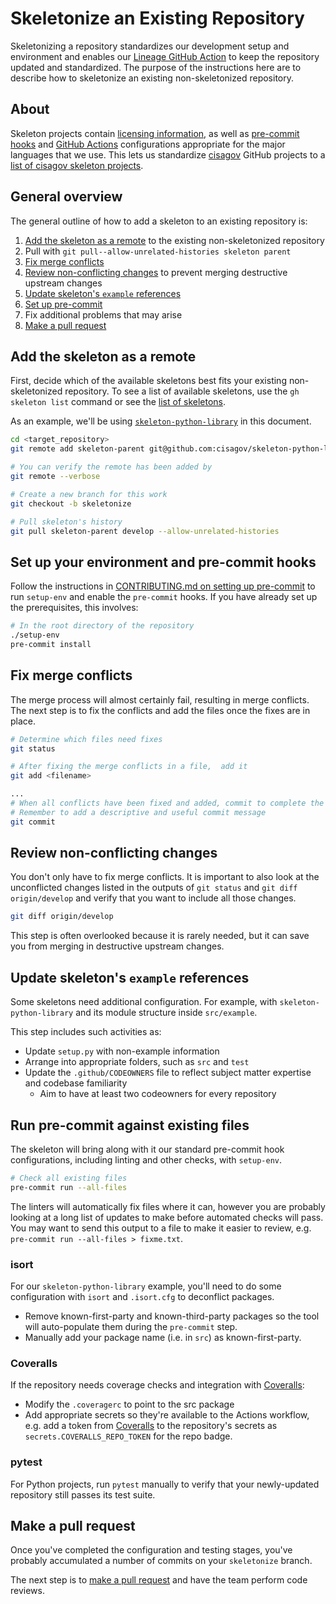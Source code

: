 # Skeletonize an Existing Repository #

Skeletonizing a repository standardizes our development setup and environment
and enables our [Lineage GitHub Action](https://github.com/cisagov/action-lineage/)
to keep the repository updated and standardized. The purpose of the
instructions here are to describe how to skeletonize an existing non-skeletonized
repository.

## About ##

Skeleton projects contain [licensing information](../LICENSE), as
well as [pre-commit hooks](https://pre-commit.com) and
[GitHub Actions](https://github.com/features/actions) configurations
appropriate for the major languages that we use. This lets us standardize
[cisagov](https://github.com/cisagov) GitHub projects to a
[list of cisagov skeleton projects](https://github.com/search?q=org%3Acisagov+skeleton&type=Repositories).

## General overview ##

The general outline of how to add a skeleton to an existing repository is:

1. [Add the skeleton as a remote](#add-the-skeleton-as-a-remote) to the
existing non-skeletonized repository
1. Pull with `git pull--allow-unrelated-histories skeleton parent`
1. [Fix merge conflicts](#fix-merge-conflicts)
1. [Review non-conflicting changes](#review-non-conflicting-changes) to
prevent merging destructive upstream changes
1. [Update skeleton's `example` references](#update-skeletons-example-references)
1. [Set up pre-commit](#set-up-your-environment-and-pre-commit-hooks)
1. Fix additional problems that may arise
1. [Make a pull request](#make-a-pull-request)

## Add the skeleton as a remote ##

First, decide which of the available skeletons best fits your
existing non-skeletonized repository. To see a list of available
skeletons, use the `gh skeleton list` command or see
the [list of skeletons](skeleton-list.md).

As an example, we'll be using [`skeleton-python-library`](https://github.com/cisagov/skeleton-python-library)
in this document.

```sh
cd <target_repository>
git remote add skeleton-parent git@github.com:cisagov/skeleton-python-library.git

# You can verify the remote has been added by
git remote --verbose

# Create a new branch for this work
git checkout -b skeletonize

# Pull skeleton's history
git pull skeleton-parent develop --allow-unrelated-histories
```

## Set up your environment and pre-commit hooks ##

Follow the instructions in [CONTRIBUTING.md on setting up pre-commit](../CONTRIBUTING.md#setting-up-pre-commit)
to run `setup-env` and enable the `pre-commit` hooks. If you have already set
up the prerequisites, this involves:

```sh
# In the root directory of the repository
./setup-env
pre-commit install
```

## Fix merge conflicts ##

The merge process will almost certainly fail, resulting in merge conflicts.
The next step is to fix the conflicts and add the files once the fixes are
in place.

```sh
# Determine which files need fixes
git status

# After fixing the merge conflicts in a file,  add it
git add <filename>

...
# When all conflicts have been fixed and added, commit to complete the merge
# Remember to add a descriptive and useful commit message
git commit
```

## Review non-conflicting changes ##

You don't only have to fix merge conflicts. It is important to also look at
the unconflicted changes listed in the outputs of `git status` and
`git diff origin/develop` and verify that you want to include all those
changes.

```sh
git diff origin/develop
```

This step is often overlooked because it is rarely needed, but it can save you
from merging in destructive upstream changes.

## Update skeleton's `example` references ##

Some skeletons need additional configuration. For example, with
`skeleton-python-library` and its module structure inside `src/example`.

This step includes such activities as:

- Update `setup.py` with non-example information
- Arrange into appropriate folders, such as `src` and `test`
- Update the `.github/CODEOWNERS` file to reflect subject matter expertise and
codebase familiarity
  - Aim to have at least two codeowners for every repository

## Run pre-commit against existing files ##

The skeleton will bring along with it our standard pre-commit hook
configurations, including linting and other checks, with `setup-env`.

```sh
# Check all existing files
pre-commit run --all-files
```

The linters will automatically fix files where it can, however you are
probably looking at a long list of updates to make before automated checks
will pass. You may want to send this output to a file to make it easier to
review, e.g. `pre-commit run --all-files > fixme.txt`.

### isort ###

For our `skeleton-python-library` example, you'll need to do some
configuration with `isort` and `.isort.cfg` to deconflict packages.

- Remove known-first-party and known-third-party packages so the tool will
auto-populate them during the `pre-commit` step.
- Manually add your package name (i.e. in `src`) as known-first-party.

### Coveralls ###

If the repository needs coverage checks and integration with
[Coveralls](https://coveralls.io/github/cisagov):

- Modify the `.coveragerc` to point to the src package
- Add appropriate secrets so they're available to the Actions workflow,
e.g. add a token from [Coveralls](https://coveralls.io/github/cisagov) to the
repository's secrets as `secrets.COVERALLS_REPO_TOKEN` for the repo badge.

### pytest ###

For Python projects, run `pytest` manually to verify that your newly-updated
repository still passes its test suite.

## Make a pull request ##

Once you've completed the configuration and testing stages, you've probably
accumulated a number of commits on your `skeletonize` branch.

The next step is to [make a pull request](https://docs.github.com/en/github/collaborating-with-issues-and-pull-requests/creating-a-pull-request)
and have the team perform code reviews.
